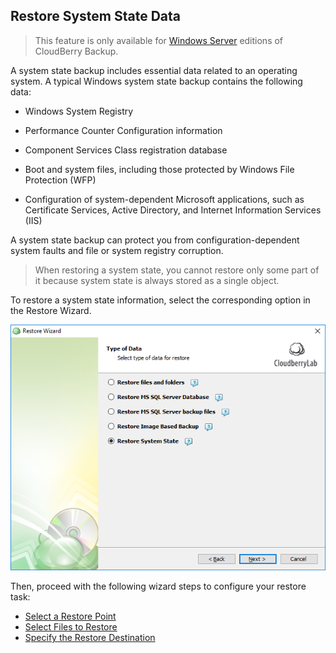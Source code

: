 ## Restore System State Data

> This feature is only available for [Windows Server](https://www.cloudberrylab.com/backup/editions.aspx) editions of CloudBerry Backup.

A system state backup includes essential data related to an operating system. A typical Windows system state backup contains the following data:

* Windows System Registry

* Performance Counter Configuration information

* Component Services Class registration database

* Boot and system files, including those protected by Windows File Protection \(WFP\)

* Configuration of system-dependent Microsoft applications, such as Certificate Services, Active Directory, and Internet Information Services \(IIS\)

A system state backup can protect you from configuration-dependent system faults and file or system registry corruption.

> When restoring a system state, you cannot restore only some part of it because system state is always stored as a single object.

To restore a system state information, select the corresponding option in the Restore Wizard.

![](/assets/restore-select-data-type-03-system-state.png)

Then, proceed with the following wizard steps to configure your restore task:

* [Select a Restore Point](/chapter1/step-3-choose-data-to-restore/35-restore-system-state-data/361-select-the-backup-type.md)
* [Select Files to Restore](/chapter1/step-3-choose-data-to-restore/35-restore-system-state-data/362-select-an-intermediate-storage.md)
* [Specify the Restore Destination](/chapter1/step-3-choose-data-to-restore/35-restore-system-state-data/363-check-network-shares.md)



